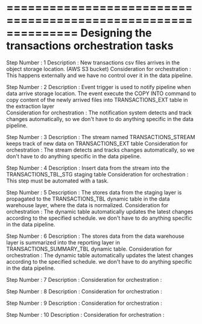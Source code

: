 ==============================================================
          Designing the transactions orchestration tasks                       
==============================================================

Step Number : 1
Description : New transactions csv files arrives in the object storage location. (AWS S3 bucket)
Consideration for orchestration : This happens externally and we have no control over it in the data pipeline.

Step Number : 2
Description : Event trigger is used to notify pipeline when data arrive storage location. The event execute the 
              COPY INTO command to copy content of the newly arrived files into TRANSACTIONS_EXT table in the extraction layer  
Consideration for orchestration : The notification system detects and track changes automatically, so we don't have to do
                                  anything specific in the data pipeline.  

Step Number : 3
Description : The stream named TRANSACTIONS_STREAM keeps track of new data on TRANSACTIONS_EXT table
Consideration for orchestration : The stream detects and tracks changes automatically, so we don't have to do
                                  anything specific in the data pipeline.                              

Step Number : 4
Description : Insert data from the stream into the TRANSACTIONS_TBL_STG staging table
Consideration for orchestration : This step must be automated with a task.

Step Number : 5
Description : The stores data from the staging layer is propagated to the TRANSACTIONS_TBL dynamic table in the data warehouse
               layer, where the data is normalized. 
Consideration for orchestration : The dynamic table automatically updates the latest changes according to the specified schedule. 
                                  we don't have to do anything specific in the data pipeline. 

Step Number : 6
Description : The stores data from the data warehouse layer is summarized into the reporting layer in TRANSACTIONS_SUMMARY_TBL dynamic table.
Consideration for orchestration : The dynamic table automatically updates the latest changes according to the specified schedule. 
                                  we don't have to do anything specific in the data pipeline. 


Step Number : 7
Description : <add-text-here>
Consideration for orchestration : <add-text-here>


Step Number : 8
Description : <add-text-here>
Consideration for orchestration : <add-text-here>

Step Number : 9
Description : <add-text-here>
Consideration for orchestration : <add-text-here>


Step Number : 10
Description : <add-text-here>
Consideration for orchestration : <add-text-here>